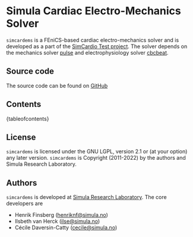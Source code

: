 # Simula Cardiac Electro-Mechanics Solver

`simcardems` is a FEniCS-based cardiac electro-mechanics solver and is developed as a part of the [SimCardio Test project](https://www.simcardiotest.eu/wordpress). The solver depends
on the mechanics solver [pulse](https://github.com/ComputationalPhysiology/pulse) and electrophysiology solver [cbcbeat](https://github.com/ComputationalPhysiology/cbcbeat).


## Source code
The source code can be found on [GitHub](https://github.com/ComputationalPhysiology/simcardems)


## Contents
{tableofcontents}


## License
`simcardems` is licensed under the GNU LGPL, version 2.1 or (at your option) any later version.
`simcardems` is Copyright (2011-2022) by the authors and Simula Research Laboratory.

## Authors
`simcardems` is developed at [Simula Research Laboratory](https://www.simula.no). The core developers are

- Henrik Finsberg (henriknf@simula.no)
- Ilsbeth van Herck (ilse@simula.no)
- Cécile Daversin-Catty (cecile@simula.no)
